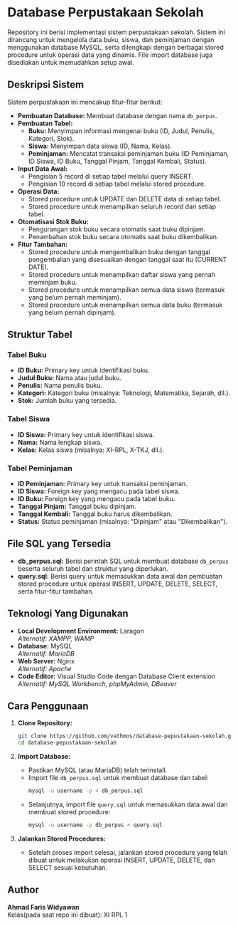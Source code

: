 # Database Perpustakaan Sekolah

Repository ini berisi implementasi sistem perpustakaan sekolah. Sistem ini dirancang untuk mengelola data buku, siswa, dan peminjaman dengan menggunakan database MySQL, serta dilengkapi dengan berbagai stored procedure untuk operasi data yang dinamis. File import database juga disediakan untuk memudahkan setup awal.

## Deskripsi Sistem

Sistem perpustakaan ini mencakup fitur-fitur berikut:

- **Pembuatan Database:** Membuat database dengan nama `db_perpus`.
- **Pembuatan Tabel:** 
  - **Buku:** Menyimpan informasi mengenai buku (ID, Judul, Penulis, Kategori, Stok).
  - **Siswa:** Menyimpan data siswa (ID, Nama, Kelas).
  - **Peminjaman:** Mencatat transaksi peminjaman buku (ID Peminjaman, ID Siswa, ID Buku, Tanggal Pinjam, Tanggal Kembali, Status).
- **Input Data Awal:**
  - Pengisian 5 record di setiap tabel melalui query INSERT.
  - Pengisian 10 record di setiap tabel melalui stored procedure.
- **Operasi Data:**
  - Stored procedure untuk UPDATE dan DELETE data di setiap tabel.
  - Stored procedure untuk menampilkan seluruh record dari setiap tabel.
- **Otomatisasi Stok Buku:**
  - Pengurangan stok buku secara otomatis saat buku dipinjam.
  - Penambahan stok buku secara otomatis saat buku dikembalikan.
- **Fitur Tambahan:**
  - Stored procedure untuk mengembalikan buku dengan tanggal pengembalian yang disesuaikan dengan tanggal saat itu (CURRENT DATE).
  - Stored procedure untuk menampilkan daftar siswa yang pernah meminjam buku.
  - Stored procedure untuk menampilkan semua data siswa (termasuk yang belum pernah meminjam).
  - Stored procedure untuk menampilkan semua data buku (termasuk yang belum pernah dipinjam).

## Struktur Tabel

### Tabel Buku
- **ID Buku:** Primary key untuk identifikasi buku.
- **Judul Buku:** Nama atau judul buku.
- **Penulis:** Nama penulis buku.
- **Kategori:** Kategori buku (misalnya: Teknologi, Matematika, Sejarah, dll.).
- **Stok:** Jumlah buku yang tersedia.

### Tabel Siswa
- **ID Siswa:** Primary key untuk identifikasi siswa.
- **Nama:** Nama lengkap siswa.
- **Kelas:** Kelas siswa (misalnya: XI-RPL, X-TKJ, dll.).

### Tabel Peminjaman
- **ID Peminjaman:** Primary key untuk transaksi peminjaman.
- **ID Siswa:** Foreign key yang mengacu pada tabel siswa.
- **ID Buku:** Foreign key yang mengacu pada tabel buku.
- **Tanggal Pinjam:** Tanggal buku dipinjam.
- **Tanggal Kembali:** Tanggal buku harus dikembalikan.
- **Status:** Status peminjaman (misalnya: "Dipinjam" atau "Dikembalikan").

## File SQL yang Tersedia

- **db_perpus.sql:** Berisi perintah SQL untuk membuat database `db_perpus` beserta seluruh tabel dan struktur yang diperlukan.
- **query.sql:** Berisi query untuk memasukkan data awal dan pembuatan stored procedure untuk operasi INSERT, UPDATE, DELETE, SELECT, serta fitur-fitur tambahan.

## Teknologi Yang Digunakan

- **Local Development Environment:** Laragon  
  *Alternatif: XAMPP, WAMP*
- **Database:** MySQL  
  *Alternatif: MariaDB*
- **Web Server:** Nginx  
  *Alternatif: Apache*
- **Code Editor:** Visual Studio Code dengan Database Client extension  
  *Alternatif: MySQL Workbench, phpMyAdmin, DBeaver*

## Cara Penggunaan

1. **Clone Repository:**

   ```bash
   git clone https://github.com/vathmos/database-pepustakaan-sekolah.git
   cd database-pepustakaan-sekolah
   ```

2. **Import Database:**

   - Pastikan MySQL (atau MariaDB) telah terinstall.
   - Import file `db_perpus.sql` untuk membuat database dan tabel:
     ```bash
     mysql -u username -p < db_perpus.sql
     ```
   - Selanjutnya, import file `query.sql` untuk memasukkan data awal dan membuat stored procedure:
     ```bash
     mysql -u username -p db_perpus < query.sql
     ```

3. **Jalankan Stored Procedures:**

   - Setelah proses import selesai, jalankan stored procedure yang telah dibuat untuk melakukan operasi INSERT, UPDATE, DELETE, dan SELECT sesuai kebutuhan.

## Author

**Ahmad Faris Widyawan**  
Kelas(pada saat repo ini dibuat): XI RPL 1 

